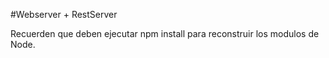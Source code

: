 #Webserver + RestServer

Recuerden que deben ejecutar 
npm install
para reconstruir los modulos de Node.

